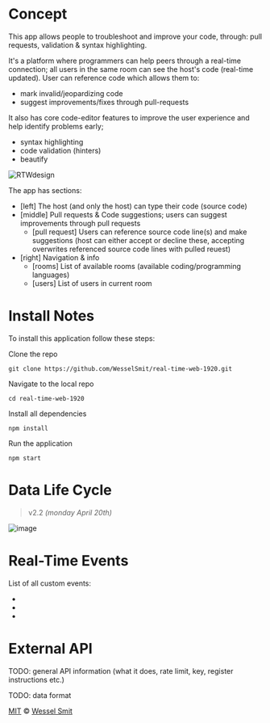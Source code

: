 # Concept

This app allows people to troubleshoot and improve your code, through: pull requests, validation & syntax highlighting. 

It's a platform where programmers can help peers through a real-time connection; all users in the same room can see the host's code (real-time updated). User can reference code which allows them to:
* mark invalid/jeopardizing code
* suggest improvements/fixes through pull-requests

It also has core code-editor features to improve the user experience and help identify problems early;
* syntax highlighting
* code validation (hinters)
* beautify


![RTWdesign](https://user-images.githubusercontent.com/45405413/79219333-5cf1f400-7e52-11ea-9e82-ee9950d86d33.png)

The app has  sections:
* [left] The host (and only the host) can type their code (source code)
* [middle] Pull requests & Code suggestions; users can suggest improvements through pull requests
     * [pull request] Users can reference source code line(s) and make suggestions (host can either accept or decline these, accepting overwrites referenced source code lines with pulled reuest)
* [right] Navigation & info
     * [rooms] List of available rooms (available coding/programming languages)
     * [users] List of users in current room
     

# Install Notes

To install this application follow these steps:

Clone the repo

```shell
git clone https://github.com/WesselSmit/real-time-web-1920.git
```

Navigate to the local repo 

```shell
cd real-time-web-1920
```
 
Install all dependencies

```shell
npm install
```

Run the application

```shell
npm start
```

# Data Life Cycle

>v2.2 _(monday April 20th)_

![image](https://user-images.githubusercontent.com/45405413/79784341-6263a880-8342-11ea-93ff-88a7ede015f5.png)

# Real-Time Events

List of all custom events:


* 
* 
* 

# External API

TODO: general API information (what it does, rate limit, key, register instructions etc.)

TODO: data format

[MIT](https://github.com/WesselSmit/real-time-web-1920/blob/master/LICENSE) © [Wessel Smit](https://github.com/WesselSmit)
